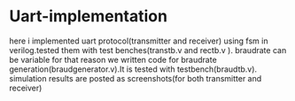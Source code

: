 # Uart-implementation
here i implemented uart protocol(transmitter and receiver) using fsm in verilog.tested them with test benches(transtb.v and rectb.v ).
braudrate can be variable for that reason we written code for braudrate generation(braudgenerator.v).It is tested with testbench(braudtb.v).
simulation results are posted as screenshots(for both transmitter and receiver)
